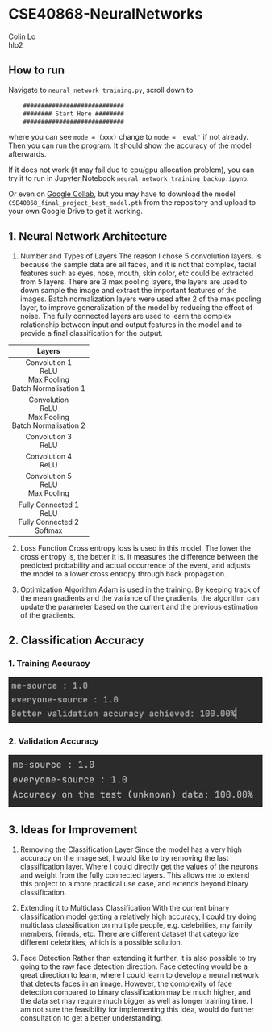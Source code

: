 # CSE40868-NeuralNetworks
Colin Lo <br>
hlo2

## How to run

Navigate to `neural_network_training.py`, scroll down to
```
    ############################
    ######## Start Here ########
    ############################
```
where you can see `mode = (xxx)` change to `mode = 'eval'` if not already. Then you can run the program.
It should show the accuracy of the model afterwards.

If it does not work (it may fail due to cpu/gpu allocation problem), you can try it to run in Jupyter Notebook `neural_network_training_backup.ipynb`.

Or even on [Google Collab](https://colab.research.google.com/drive/17pIl2DQPUI87Mgb2OWKIN_GN8XCaVA5L?usp=sharing), but you may have to download the model `CSE40868_final_project_best_model.pth` from the repository and upload to your own Google Drive to get it working.


## 1. Neural Network Architecture

1. Number and Types of Layers
The reason I chose 5 convolution layers, is because the sample data are all faces, and it is not that complex, facial features such as eyes, nose, mouth, skin color, etc could be extracted from 5 layers. There are 3 max pooling layers, the layers are used to down sample the image and extract the important features of the images. Batch normalization layers were used after 2 of the max pooling layer, to improve generalization of the model by reducing the effect of noise. The fully connected layers are used to learn the complex relationship between input and output features in the model and to provide a final classification for the output.

|                                 Layers                                 |
|:----------------------------------------------------------------------:|
|  Convolution 1 <br> ReLU <br> Max Pooling <br> Batch Normalisation 1   |
|  Convolution <br> ReLU <br> Max Pooling <br> Batch Normalisation 2     |
|                        Convolution 3 <br> ReLU                         |
|                        Convolution 4 <br> ReLU                         |
|                Convolution 5 <br> ReLU <br> Max Pooling                |
|    Fully Connected 1 <br> ReLU <br> Fully Connected 2 <br> Softmax     |

2. Loss Function
Cross entropy loss is used in this model. The lower the cross entropy is, the better it is. It measures the difference between the predicted probability and actual occurrence of the event, and adjusts the model to a lower cross entropy through back propagation.

4. Optimization Algorithm
Adam is used in the training. By keeping track of the mean gradients and the variance of the gradients, the algorithm can update the parameter based on the current and the previous estimation of the gradients.

## 2. Classification Accuracy

### 1. Training Accuracy
<img alt="testing-result-image" src="./resources/img/testing_img.png" >

### 2. Validation Accuracy
<img alt="validation-result-image" src="./resources/img/validation_img.png">

## 3. Ideas for Improvement

1. Removing the Classification Layer
Since the model has a very high accuracy on the image set, I would like to try removing the last classification layer. Where I could directly get the values of the neurons and weight from the fully connected layers. This allows me to extend this project to a more practical use case, and extends beyond binary classification.

2. Extending it to Multiclass Classification
With the current binary classification model getting a relatively high accuracy, I could try doing multiclass classification on multiple people, e.g. celebrities, my family members, friends, etc. There are different dataset that categorize different celebrities, which is a possible solution.

3. Face Detection
Rather than extending it further, it is also possible to try going to the raw face detection direction. Face detecting would be a great direction to learn, where I could learn to develop a neural network that detects faces in an image. However, the complexity of face detection compared to binary classification may be much higher, and the data set may require much bigger as well as longer training time. I am not sure the feasibility for implementing this idea, would do further consultation to get a better understanding.

   
